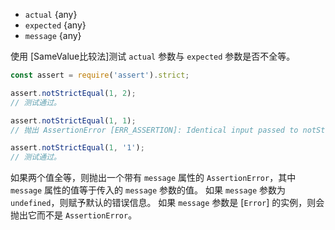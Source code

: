 <!-- YAML
added: v0.1.21
changes:
  - version: v10.0.0
    pr-url: https://github.com/nodejs/node/pull/17003
    description: Used comparison changed from Strict Equality to `Object.is()`
-->
* `actual` {any}
* `expected` {any}
* `message` {any}

使用 [SameValue比较法]测试 `actual` 参数与 `expected` 参数是否不全等。

```js
const assert = require('assert').strict;

assert.notStrictEqual(1, 2);
// 测试通过。

assert.notStrictEqual(1, 1);
// 抛出 AssertionError [ERR_ASSERTION]: Identical input passed to notStrictEqual: 1

assert.notStrictEqual(1, '1');
// 测试通过。
```

如果两个值全等，则抛出一个带有 `message` 属性的 `AssertionError`，其中 `message` 属性的值等于传入的 `message` 参数的值。
如果 `message` 参数为 `undefined`，则赋予默认的错误信息。
如果 `message` 参数是 [`Error`] 的实例，则会抛出它而不是 `AssertionError`。

